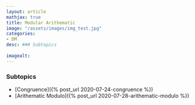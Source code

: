 ```yaml
---
layout: article
mathjax: true
title: Modular Arithematic
image: "/assets/images/img_test.jpg"
categories:
- DM
desc: ### Subtopics
 
imagealt: 
---
```


### Subtopics
- [Congruence]({% post_url 2020-07-24-congruence %})
- [Arithematic Modulo]({% post_url 2020-07-28-arithematic-modulo %})